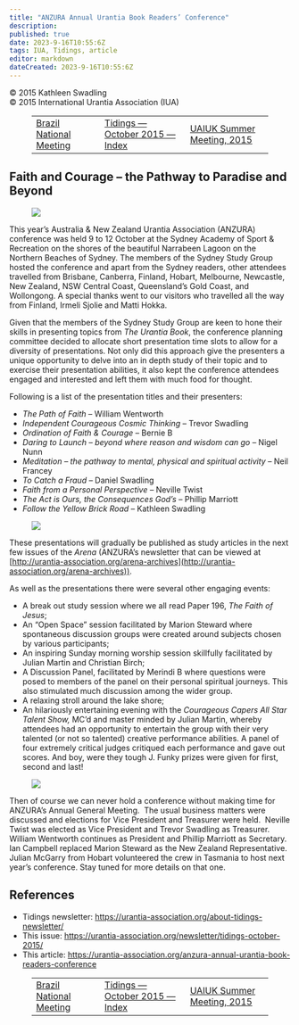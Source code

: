 ```yaml
---
title: "ANZURA Annual Urantia Book Readers’ Conference"
description: 
published: true
date: 2023-9-16T10:55:6Z
tags: IUA, Tidings, article
editor: markdown
dateCreated: 2023-9-16T10:55:6Z
---
```


<p class="v-card v-sheet theme--light gray lighten-3 px-2">© 2015 Kathleen Swadling<br>© 2015 International Urantia Association (IUA)</p>
<figure class="table chapter-navigator">
  <table>
    <tbody>
      <tr>
        <td>
        <a href="/en/article/Paulo_Cesar_Zapello/brazil_national_meeting">
          <span class="mdi mdi-arrow-left-drop-circle"></span><span class="pl-2">Brazil National Meeting</span>
        </a>
        </td>
        <td>
        <a href="/en/index/articles_iua_tidings#tidings-october-2015">
          <span class="mdi mdi-book-open-variant"></span><span class="pl-2">Tidings — October 2015 — Index</span>
        </a>
        </td>
        <td>
        <a href="/en/article/Chris_Moseley/uaiuk_summer_meeting_2015">
          <span class="pr-2">UAIUK Summer Meeting, 2015</span><span class="mdi mdi-arrow-right-drop-circle"></span>
        </a>
        </td>
      </tr>
    </tbody>
  </table>
</figure>


## Faith and Courage – the Pathway to Paradise and Beyond

<figure id="Figure_1" class="image urantiapedia image-style-align-left">
<img src="/image/article/IUA_Tidings/ANZURA-Group-2015-300x215.jpg">
</figure>

This year’s Australia & New Zealand Urantia Association (ANZURA) conference was held 9 to 12 October at the Sydney Academy of Sport & Recreation on the shores of the beautiful Narrabeen Lagoon on the Northern Beaches of Sydney. The members of the Sydney Study Group hosted the conference and apart from the Sydney readers, other attendees travelled from Brisbane, Canberra, Finland, Hobart, Melbourne, Newcastle, New Zealand, NSW Central Coast, Queensland’s Gold Coast, and Wollongong. A special thanks went to our visitors who travelled all the way from Finland, Irmeli Sjolie and Matti Hokka.

Given that the members of the Sydney Study Group are keen to hone their skills in presenting topics from _The Urantia Book_, the conference planning committee decided to allocate short presentation time slots to allow for a diversity of presentations. Not only did this approach give the presenters a unique opportunity to delve into an in depth study of their topic and to exercise their presentation abilities, it also kept the conference attendees engaged and interested and left them with much food for thought.

Following is a list of the presentation titles and their presenters: 

- _The Path of Faith_ – William Wentworth
- _Independent Courageous Cosmic Thinking_ – Trevor Swadling
- _Ordination of Faith & Courage –_ Bernie B
- _Daring to Launch – beyond where reason and wisdom can go –_ Nigel Nunn
- _Meditation – the pathway to mental, physical and spiritual activity –_ Neil Francey
- _To Catch a Fraud –_ Daniel Swadling
- _Faith from a Personal Perspective –_ Neville Twist
- _The Act is Ours, the Consequences God’s –_ Phillip Marriott
- _Follow the Yellow Brick Road –_ Kathleen Swadling

<figure id="Figure_2" class="image urantiapedia image-style-align-right">
<img src="/image/article/IUA_Tidings/Anzura-Tree-300x225.jpg">
</figure>

These presentations will gradually be published as study articles in the next few issues of the _Arena_ (ANZURA’s newsletter that can be viewed at [http://urantia-association.org/arena-archives](http://urantia-association.org/arena-archives)).

As well as the presentations there were several other engaging events:

- A break out study session where we all read Paper 196, _The Faith of Jesus_;
- An “Open Space” session facilitated by Marion Steward where spontaneous discussion groups were created around subjects chosen by various participants;
- An inspiring Sunday morning worship session skillfully facilitated by Julian Martin and Christian Birch;
- A Discussion Panel, facilitated by Merindi B where questions were posed to members of the panel on their personal spiritual journeys. This also stimulated much discussion among the wider group.
- A relaxing stroll around the lake shore;
- An hilariously entertaining evening with the _Courageous Capers All Star Talent Show,_ MC’d and master minded by Julian Martin, whereby attendees had an opportunity to entertain the group with their very talented (or not so talented) creative performance abilities. A panel of four extremely critical judges critiqued each performance and gave out scores. And boy, were they tough J. Funky prizes were given for first, second and last!

<figure id="Figure_3" class="image urantiapedia image-style-align-left">
<img src="/image/article/IUA_Tidings/Anzura-AGM-300x225.jpg">
</figure>

Then of course we can never hold a conference without making time for ANZURA’s Annual General Meeting.  The usual business matters were discussed and elections for Vice President and Treasurer were held.  Neville Twist was elected as Vice President and Trevor Swadling as Treasurer.  William Wentworth continues as President and Phillip Marriott as Secretary. Ian Campbell replaced Marion Steward as the New Zealand Representative. Julian McGarry from Hobart volunteered the crew in Tasmania to host next year’s conference. Stay tuned for more details on that one.
<br style="clear:both;"/>

## References

- Tidings newsletter: https://urantia-association.org/about-tidings-newsletter/
- This issue: https://urantia-association.org/newsletter/tidings-october-2015/
- This article: https://urantia-association.org/anzura-annual-urantia-book-readers-conference

<figure class="table chapter-navigator">
  <table>
    <tbody>
      <tr>
        <td>
        <a href="/en/article/Paulo_Cesar_Zapello/brazil_national_meeting">
          <span class="mdi mdi-arrow-left-drop-circle"></span><span class="pl-2">Brazil National Meeting</span>
        </a>
        </td>
        <td>
        <a href="/en/index/articles_iua_tidings#tidings-october-2015">
          <span class="mdi mdi-book-open-variant"></span><span class="pl-2">Tidings — October 2015 — Index</span>
        </a>
        </td>
        <td>
        <a href="/en/article/Chris_Moseley/uaiuk_summer_meeting_2015">
          <span class="pr-2">UAIUK Summer Meeting, 2015</span><span class="mdi mdi-arrow-right-drop-circle"></span>
        </a>
        </td>
      </tr>
    </tbody>
  </table>
</figure>
